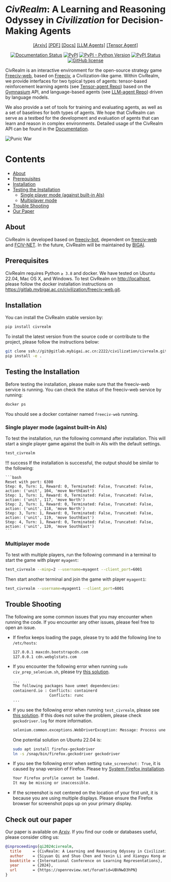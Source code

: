 # *CivRealm*: A Learning and Reasoning Odyssey in *Civilization* for Decision-Making Agents

<div align="center">

[[Arxiv]](https://arxiv.org/abs/2401.10568)
[[PDF]](https://arxiv.org/pdf/2401.10568.pdf)
[[Docs]](https://bigai-ai.github.io/civrealm/)
[[LLM Agents]](https://github.com/bigai-ai/civrealm-llm-baseline)
[[Tensor Agent]](https://github.com/bigai-ai/civrealm-tensor-baseline)

[![Documentation Status](https://readthedocs.org/projects/openreview-py/badge/?version=latest)](<http://civilization.pages.mybigai.ac.cn/civrealm>)
[![PyPI](https://img.shields.io/pypi/v/civrealm)](https://pypi.org/project/civrealm/)
[![PyPI - Python Version](https://img.shields.io/python/required-version-toml?tomlFilePath=https://raw.githubusercontent.com/bigai-ai/civrealm/dev/pyproject.toml)](https://pypi.org/project/civrealm/)
[![PyPI Status](https://pepy.tech/badge/civrealm)](https://pepy.tech/project/civrealm)
[![GitHub license](https://img.shields.io/github/license/bigai-ai/civrealm)](https://github.com/bigai-ai/civrealm/blob/main/LICENSE)

</div>

CivRealm is an interactive environment for the open-source strategy game [Freeciv-web](https://github.com/freeciv/freeciv-web), based on [Freeciv](https://www.freeciv.org/), a Civilization-like game. Within CivRealm, we provide interfaces for two typical types of agents: tensor-based reinforcement learning agents (see [Tensor-agent Repo](https://gitlab.mybigai.ac.cn/civilization/freeciv-tensor-baseline)) based on the [Gymnasium](https://gymnasium.farama.org/) API, and language-based agents (see [LLM-agent Repo](http://civilization.pages.mybigai.ac.cn/civrealm)) driven by language models.

We also provide a set of tools for training and evaluating agents, as well as a set of baselines for both types of agents. We hope that CivRealm can serve as a testbed for the development and evaluation of agents that can learn and reason in complex environments. Detailed usage of the CivRealm API can be found in the [Documentation](http://civilization.pages.mybigai.ac.cn/civrealm).

![Punic War](docs/assets/punic_war_base.jpg)

# Contents

- [About](#about)
- [Prerequisites](#prerequisites)
- [Installation](#installation)
- [Testing the Installation](#testing-the-installation)
  - [Single player mode (against built-in AIs)](#single-player-mode-against-built-in-ais)
  - [Multiplayer mode](#multiplayer-mode)
- [Trouble Shooting](#trouble-shooting)
- [Our Paper](#check-out-our-paper)

## About

CivRealm is developed based on [freeciv-bot](https://github.com/chris1869/freeciv-bot), dependent on [freeciv-web](<https://github.com/freeciv/freeciv-web>) and [FCIV-NET](<https://github.com/fciv-net/fciv-net>).
In the future, CivRealm will be maintained by [BIGAI](https://www.bigai.ai/).

## Prerequisites

CivRealm requires Python `≥ 3.8` and docker. We have tested on Ubuntu 22.04, Mac OS X, and Windows. To test CivRealm on <http://localhost>, please follow the docker installation instructions on <https://gitlab.mybigai.ac.cn/civilization/freeciv-web.git>.

## Installation

You can install the CivRealm stable version by:

```bash
pip install civrealm
```

To install the latest version from the source code or contribute to the project, please follow the instructions below:

```bash
git clone ssh://git@gitlab.mybigai.ac.cn:2222/civilization/civrealm.git && cd civrealm
pip install -e .
```

<!-- 
### Update the freeciv-web image

Start the freeciv-web docker:

```bash
cd freeciv-web
docker compose up -d
```

Activate the civrealm virtual environment, and update the freeciv-web image:

```bash
update_freeciv_web_docker
```

Restart the freeciv-web container so that the change takes effect

```bash
cd freeciv-web
docker compose down
docker compose up -d
```
-->

## Testing the Installation

Before testing the installation, please make sure that the freeciv-web service is running. You can check the status of the freeciv-web service by running:

```bash
docker ps
```

You should see a docker container named `freeciv-web` running.

### Single player mode (against built-in AIs)

To test the installation, run the following command after installation. This will start a single player game against the built-in AIs with the default settings.

```bash
test_civrealm
```

!!! success
    If the installation is successful, the output should be similar to the following:

    ```bash
    Reset with port: 6300
    Step: 0, Turn: 1, Reward: 0, Terminated: False, Truncated: False, action: ('unit', 104, 'move NorthEast')
    Step: 1, Turn: 1, Reward: 0, Terminated: False, Truncated: False, action: ('unit', 117, 'move North')
    Step: 2, Turn: 1, Reward: 0, Terminated: False, Truncated: False, action: ('unit', 118, 'move North')
    Step: 3, Turn: 1, Reward: 0, Terminated: False, Truncated: False, action: ('unit', 119, 'move SouthEast')
    Step: 4, Turn: 1, Reward: 0, Terminated: False, Truncated: False, action: ('unit', 120, 'move SouthEast')
    ```

### Multiplayer mode

To test with multiple players, run the following command in a terminal to start the game with player `myagent`:

```bash
test_civrealm --minp=2 --username=myagent --client_port=6001
```

Then start another terminal and join the game with player `myagent1`:

```bash
test_civrealm --username=myagent1 --client_port=6001
```

<!-- ### Using a different freeciv version

As a standard, the official docker image from the [official repository](https://github.com/freeciv/freeciv-web) will be pulled. If you want to create a custom freeciv server (e.g., different rulesets, customizations, etc.) you can use `build_freeciv_server` to create a custom docker image or run a separate image in parallel. In this case, you might need to adapt src/init_server.py -->

## Trouble Shooting

The following are some common issues that you may encounter when running the code. If you encounter any other issues, please feel free to open an issue.

- If firefox keeps loading the page, please try to add the following line to `/etc/hosts`:

    ```bash
    127.0.0.1 maxcdn.bootstrapcdn.com
    127.0.0.1 cdn.webglstats.com
    ```

- If you encounter the following error when running `sudo civ_prep_selenium.sh`, please try [this solution](https://unix.stackexchange.com/questions/724518/the-following-packages-have-unmet-dependencies-containerd-io).

    ```bash
    ...
    The following packages have unmet dependencies:
    containerd.io : Conflicts: containerd
                    Conflicts: runc
    ...
    ```

- If you see the following error when running `test_civrealm`,  please see [this solution](https://stackoverflow.com/questions/72405117/selenium-geckodriver-profile-missing-your-firefox-profile-cannot-be-loaded). If this does not solve the problem, please check `geckodriver.log` for more information.

    ```bash
    selenium.common.exceptions.WebDriverException: Message: Process unexpectedly closed with status 1
    ```

    One potential solution on Ubuntu 22.04 is:

    ```bash
    sudo apt install firefox-geckodriver
    ln -s /snap/bin/firefox.geckodriver geckodriver
    ```

- If you see the following error when setting `take_screenshot: True`, it is caused by snap version of Firefox. Please try [System Firefox installation](https://support.mozilla.org/en-US/kb/install-firefox-linux#w_install-firefox-from-mozilla-builds-for-advanced-users).

  ```bash
  Your Firefox profile cannot be loaded. 
  It may be missing or inaccessible.
  ```

- If the screenshot is not centered on the location of your first unit, it is because you are using multiple displays. Please ensure the Firefox browser for screenshot pops up on your primary display.

## Check out our paper

Our paper is available on [Arxiv](https://arxiv.org/abs/2401.10568). If you find our code or databases useful, please consider citing us:

```bibtex
@inproceedings{qi2024civrealm,
  title     = {CivRealm: A Learning and Reasoning Odyssey in Civilization for Decision-Making Agents},
  author    = {Siyuan Qi and Shuo Chen and Yexin Li and Xiangyu Kong and Junqi Wang and Bangcheng Yang and Pring Wong and Yifan Zhong and Xiaoyuan Zhang and Zhaowei Zhang and Nian Liu and Wei Wang and Yaodong Yang and Song-Chun Zhu},
  booktitle = {International Conference on Learning Representations},
  year      = {2024},
  url       = {https://openreview.net/forum?id=UBVNwD3hPN}
}
```
